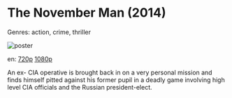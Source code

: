 # The November Man (2014)

Genres: action, crime, thriller

![poster](http://image.tmdb.org/t/p/w500/lcg1bkriMVvc8m0jz5zk0yvzVTA.jpg)

en:
  [720p](magnet:?xt=urn:btih:B97DB0F7F4B9D570FD653DBA465A6DC912AED41C&tr=udp://glotorrents.pw:6969/announce&tr=udp://tracker.opentrackr.org:1337/announce&tr=udp://torrent.gresille.org:80/announce&tr=udp://tracker.openbittorrent.com:80&tr=udp://tracker.coppersurfer.tk:6969&tr=udp://tracker.leechers-paradise.org:6969&tr=udp://p4p.arenabg.ch:1337&tr=udp://tracker.internetwarriors.net:1337)
  [1080p](magnet:?xt=urn:btih:0F27E875C0B91499DFA00B5512D4382179B4A85A&tr=udp://glotorrents.pw:6969/announce&tr=udp://tracker.opentrackr.org:1337/announce&tr=udp://torrent.gresille.org:80/announce&tr=udp://tracker.openbittorrent.com:80&tr=udp://tracker.coppersurfer.tk:6969&tr=udp://tracker.leechers-paradise.org:6969&tr=udp://p4p.arenabg.ch:1337&tr=udp://tracker.internetwarriors.net:1337)
  


An ex- CIA operative is brought back in on a very personal mission and finds himself pitted against his former pupil in a deadly game involving high level CIA officials and the Russian president-elect.